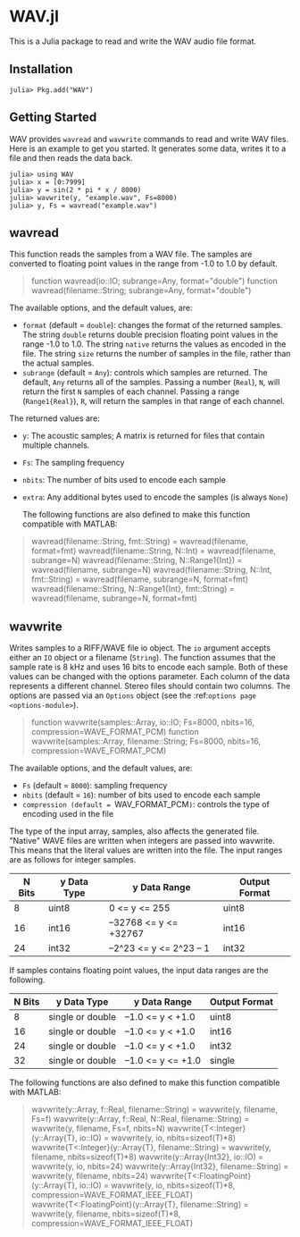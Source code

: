 WAV.jl
======

This is a Julia package to read and write the WAV audio file format.

Installation
------------

    julia> Pkg.add("WAV")

Getting Started
---------------

WAV provides `wavread` and `wavwrite` commands to read and write WAV files. Here is an example to get you started. It generates some data, writes it to a file and then reads the data back.

```jlcon
julia> using WAV
julia> x = [0:7999]
julia> y = sin(2 * pi * x / 8000)
julia> wavwrite(y, "example.wav", Fs=8000)
julia> y, Fs = wavread("example.wav")
```

wavread
-------

This function reads the samples from a WAV file. The samples are converted to floating
point values in the range from -1.0 to 1.0 by default.

> function wavread(io::IO; subrange=Any, format="double")
> function wavread(filename::String; subrange=Any, format="double")

The available options, and the default values, are:

* ``format`` (default = ``double``): changes the format of the returned samples. The string
  ``double`` returns double precision floating point values in the range -1.0 to 1.0. The string
  ``native`` returns the values as encoded in the file. The string ``size`` returns the number
  of samples in the file, rather than the actual samples.
* ``subrange`` (default = ``Any``): controls which samples are returned. The default, ``Any``
  returns all of the samples. Passing a number (``Real``), ``N``, will return the first ``N``
  samples of each channel. Passing a range (``Range1{Real}``), ``R``, will return the samples
  in that range of each channel.

The returned values are:

* ``y``: The acoustic samples; A matrix is returned for files that contain multiple channels.
* ``Fs``: The sampling frequency
* ``nbits``: The number of bits used to encode each sample
* ``extra``: Any additional bytes used to encode the samples (is always ``None``)

   The following functions are also defined to make this function compatible with MATLAB:

> wavread(filename::String, fmt::String) = wavread(filename, format=fmt)
> wavread(filename::String, N::Int) = wavread(filename, subrange=N)
> wavread(filename::String, N::Range1{Int}) = wavread(filename, subrange=N)
> wavread(filename::String, N::Int, fmt::String) = wavread(filename, subrange=N, format=fmt)
> wavread(filename::String, N::Range1{Int}, fmt::String) = wavread(filename, subrange=N, format=fmt)

wavwrite
--------

Writes samples to a RIFF/WAVE file io object. The ``io`` argument
accepts either an ``IO`` object or a filename (``String``). The
function assumes that the sample rate is 8 kHz and uses 16 bits to
encode each sample. Both of these values can be changed with the
options parameter. Each column of the data represents a different
channel. Stereo files should contain two columns. The options are
passed via an ``Options`` object (see the :ref:`options page
<options-module>`).

> function wavwrite(samples::Array, io::IO; Fs=8000, nbits=16, compression=WAVE_FORMAT_PCM)
> function wavwrite(samples::Array, filename::String; Fs=8000, nbits=16, compression=WAVE_FORMAT_PCM)

The available options, and the default values, are:

   * ``Fs`` (default = ``8000``): sampling frequency
   * ``nbits`` (default = ``16``): number of bits used to encode each
     sample
   * ``compression (default = ``WAV_FORMAT_PCM``)``: controls the type of encoding used in the file

The type of the input array, samples, also affects the generated
file. "Native" WAVE files are written when integers are passed into
wavwrite. This means that the literal values are written into the
file. The input ranges are as follows for integer samples.

| N Bits | y Data Type | y Data Range           | Output Format |
|--------|-------------|------------------------|---------------|
| 8      | uint8       | 0 <= y <= 255          | uint8         |
| 16     | int16       | –32768 <= y <= +32767  | int16         |
| 24     | int32       | –2^23 <= y <= 2^23 – 1 | int32         |

If samples contains floating point values, the input data ranges
are the following.

| N Bits | y Data Type      | y Data Range       | Output Format |
|--------|------------------|--------------------|---------------|
| 8      | single or double |  –1.0 <= y < +1.0  | uint8         |
| 16     | single or double |  –1.0 <= y < +1.0  | int16         |
| 24     | single or double |  –1.0 <= y < +1.0  | int32         |
| 32     | single or double |  –1.0 <= y <= +1.0 | single        |

The following functions are also defined to make this function
compatible with MATLAB:

> wavwrite(y::Array, f::Real, filename::String) = wavwrite(y, filename, Fs=f)
> wavwrite(y::Array, f::Real, N::Real, filename::String) = wavwrite(y, filename, Fs=f, nbits=N)
> wavwrite{T<:Integer}(y::Array{T}, io::IO) = wavwrite(y, io, nbits=sizeof(T)*8)
> wavwrite{T<:Integer}(y::Array{T}, filename::String) = wavwrite(y, filename, nbits=sizeof(T)*8)
> wavwrite(y::Array{Int32}, io::IO) = wavwrite(y, io, nbits=24)
> wavwrite(y::Array{Int32}, filename::String) = wavwrite(y, filename, nbits=24)
> wavwrite{T<:FloatingPoint}(y::Array{T}, io::IO) = wavwrite(y, io, nbits=sizeof(T)*8, compression=WAVE_FORMAT_IEEE_FLOAT)
> wavwrite{T<:FloatingPoint}(y::Array{T}, filename::String) = wavwrite(y, filename, nbits=sizeof(T)*8, compression=WAVE_FORMAT_IEEE_FLOAT)
